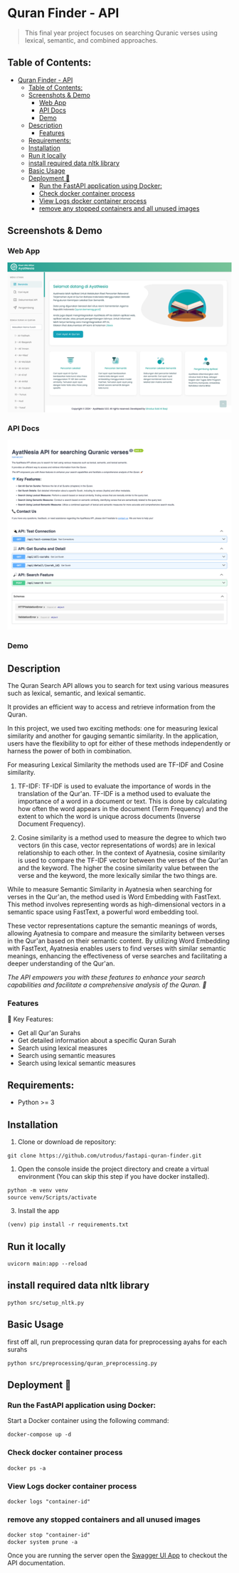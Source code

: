 # Quran Finder - API
>   This final year project focuses on searching Quranic verses using lexical, semantic, and combined approaches.

## Table of Contents:

- [Quran Finder - API](#quran-finder---api)
  - [Table of Contents:](#table-of-contents)
  - [Screenshots \& Demo](#screenshots--demo)
    - [Web App](#web-app)
    - [API Docs](#api-docs)
    - [Demo](#demo)
  - [Description](#description)
    - [Features](#features)
  - [Requirements:](#requirements)
  - [Installation](#installation)
  - [Run it locally](#run-it-locally)
  - [install required data nltk library](#install-required-data-nltk-library)
  - [Basic Usage](#basic-usage)
  - [Deployment 🚀](#deployment-)
    - [Run the FastAPI application using Docker:](#run-the-fastapi-application-using-docker)
    - [Check docker container process](#check-docker-container-process)
    - [View Logs docker container process](#view-logs-docker-container-process)
    - [remove any stopped containers and all unused images](#remove-any-stopped-containers-and-all-unused-images)

## Screenshots & Demo
### Web App
![featured image](featured.png)

### API Docs
![API Docs](api_docs.png)

### Demo

## Description
The Quran Search API allows you to search for text using various measures such as lexical, semantic, and lexical semantic.


It provides an efficient way to access and retrieve information from the Quran.


In this project, we used two exciting methods: one for measuring lexical similarity and another for gauging semantic similarity. In the application, users have the flexibility to opt for either of these methods independently or harness the power of both in combination.

For measuring Lexical Similarity the methods used are TF-IDF and Cosine similarity.

1.  TF-IDF: TF-IDF is used to evaluate the importance of words in the translation of the Qur'an. TF-IDF is a method used to evaluate the importance of a word in a document or text. This is done by calculating how often the word appears in the document (Term Frequency) and the extent to which the word is unique across documents (Inverse Document Frequency).
    
2.  Cosine similarity is a method used to measure the degree to which two vectors (in this case, vector representations of words) are in lexical relationship to each other. In the context of Ayatnesia, cosine similarity is used to compare the TF-IDF vector between the verses of the Qur'an and the keyword. The higher the cosine similarity value between the verse and the keyword, the more lexically similar the two things are.

While to measure Semantic Similarity in Ayatnesia when searching for verses in the Qur'an, the method used is Word Embedding with FastText. This method involves representing words as high-dimensional vectors in a semantic space using FastText, a powerful word embedding tool. 

These vector representations capture the semantic meanings of words, allowing Ayatnesia to compare and measure the similarity between verses in the Qur'an based on their semantic content. By utilizing Word Embedding with FastText, Ayatnesia enables users to find verses with similar semantic meanings, enhancing the effectiveness of verse searches and facilitating a deeper understanding of the Qur'an.


*The API empowers you with these features to enhance your search capabilities and facilitate a comprehensive analysis of the Quran. 🚀*

### Features
💎 Key Features:
- Get all Qur'an Surahs 
- Get detailed information about a specific Quran Surah 
- Search using lexical measures 
- Search using semantic measures 
- Search using lexical semantic measures 

## Requirements:

- Python >= 3

## Installation

1. Clone or download de repository:
```
git clone https://github.com/utrodus/fastapi-quran-finder.git
```

1. Open the console inside the project directory and create a virtual environment (You can skip this step if you have docker installed).

```git bash
python -m venv venv
source venv/Scripts/activate
```

3. Install the app

```git bash
(venv) pip install -r requirements.txt
```

## Run it locally

```git bash
uvicorn main:app --reload
```

## install required data nltk library

```git bash
python src/setup_nltk.py
```

## Basic Usage

first off all, run preprocessing quran data for preprocessing ayahs for each surahs

```git bash
python src/preprocessing/quran_preprocessing.py
```

## Deployment 🚀
### Run the FastAPI application using Docker:
Start a Docker container using the following command:

```git bash
docker-compose up -d
```

### Check docker container process
```git bash
docker ps -a
```

### View Logs docker container process
```git bash
docker logs "container-id"
```

### remove any stopped containers and all unused images
```git bash
docker stop "container-id"
docker system prune -a
```



Once you are running the server open the [Swagger UI App](http://localhost:8000/docs) to checkout the API documentation.
